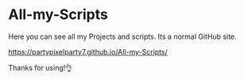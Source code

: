 # All-my-Scripts
Here you can see all my Projects and scripts. Its a normal GitHub site.

https://partypixelparty7.github.io/All-my-Scripts/

Thanks for using!👌

